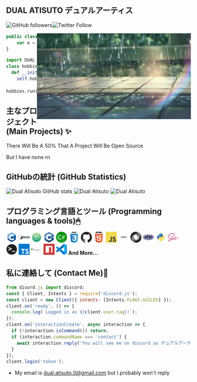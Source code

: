 ##  DUAL ATISUTO デュアルアーティス 

<img alt="GitHub followers" src="https://img.shields.io/github/followers/dualatisuto?style=social" /><img alt="Twitter Follow" src="https://img.shields.io/twitter/follow/dualatisuto?style=social"></a>


<img align="right" width="420" src="https://github.com/dualatisuto/dualatisuto/blob/0c46c7efa337887c182ff3c4be598bd5464a4239/rain-rainyday.gif" />

```js
public class DUAL ATISUTO デュアルアーティス() {
    var e = "Programmer(プログラマー) and Artist(アーティスト)";
}
```
```py
import DUAL ATISUTO from DUAL ATISUTO
class hobbies(DUAL ATISUTO):
  def __init__(self, DUAL ATISUTO):
    self.hobbies = ['drawing/sketching','programming','reading mangas', 'watching anime',
                    'listening to lofi-music','writing in kaomoji (⌯・▾・⌯)','learning Japanese(日本)']
hobbies.run()
```
 ## **主なプロジェクト (Main Projects) ✨** 

There Will Be A 50% That A Project Will Be Open Source

But I have none rn

## **GitHubの統計 (GitHub Statistics)**
![Dual Atisuto GitHub stats](https://github-readme-stats.vercel.app/api?username=dualatisuto&theme=radical&show_icons=true) ![Dual Atisuto](https://github-readme-stats.vercel.app/api/top-langs/?username=dualatisuto&hide=html&layout=compact&theme=radical)
![Dual Atisuto](https://github-profile-summary-cards.vercel.app/api/cards/profile-details?username=dualatisuto&theme=monokai)

## **プログラミング言語とツール (Programming languages & tools)🖱**

<code><img height="30" src="https://raw.githubusercontent.com/github/explore/f3e22f0dca2be955676bc70d6214b95b13354ee8/topics/c/c.png"></code>
<code><img height="30" src="https://raw.githubusercontent.com/github/explore/80688e429a7d4ef2fca1e82350fe8e3517d3494d/topics/bash/bash.png"></code>
<code><img height="30" src="https://raw.githubusercontent.com/github/explore/80688e429a7d4ef2fca1e82350fe8e3517d3494d/topics/atom/atom.png"></code>
<code><img height="30" src="https://raw.githubusercontent.com/github/explore/180320cffc25f4ed1bbdfd33d4db3a66eeeeb358/topics/cpp/cpp.png"></code>
<code><img height="30" src="https://raw.githubusercontent.com/github/explore/80688e429a7d4ef2fca1e82350fe8e3517d3494d/topics/csharp/csharp.png"></code>
<code><img height="30" src="https://raw.githubusercontent.com/github/explore/80688e429a7d4ef2fca1e82350fe8e3517d3494d/topics/css/css.png"></code>
<code><img height="30" src="https://raw.githubusercontent.com/github/explore/89bdd9644f44d1b12180fd512b95574fe4c54617/topics/github-api/github-api.png"></code>
<code><img height="30" src="https://raw.githubusercontent.com/github/explore/80688e429a7d4ef2fca1e82350fe8e3517d3494d/topics/html/html.png"></code>
<code><img height="30" src="https://raw.githubusercontent.com/github/explore/80688e429a7d4ef2fca1e82350fe8e3517d3494d/topics/javascript/javascript.png"></code>
<code><img height="30" src="https://raw.githubusercontent.com/github/explore/80688e429a7d4ef2fca1e82350fe8e3517d3494d/topics/jquery/jquery.png"></code>
<code><img height="30" src="https://raw.githubusercontent.com/github/explore/80688e429a7d4ef2fca1e82350fe8e3517d3494d/topics/json/json.png"></code>
<code><img height="30" src="https://raw.githubusercontent.com/github/explore/ccc16358ac4530c6a69b1b80c7223cd2744dea83/topics/php/php.png"></code>
<code><img height="30" src="https://raw.githubusercontent.com/github/explore/80688e429a7d4ef2fca1e82350fe8e3517d3494d/topics/python/python.png"></code>
<code><img height="30" src="https://raw.githubusercontent.com/github/explore/80688e429a7d4ef2fca1e82350fe8e3517d3494d/topics/sass/sass.png"></code>
<code><img height="30" src="https://raw.githubusercontent.com/github/explore/d92924b1d925bb134e308bd29c9de6c302ed3beb/topics/terminal/terminal.png"></code>
<code><img height="30" src="https://raw.githubusercontent.com/github/explore/80688e429a7d4ef2fca1e82350fe8e3517d3494d/topics/typescript/typescript.png"></code>
<code><img height="30" src="https://raw.githubusercontent.com/github/explore/80688e429a7d4ef2fca1e82350fe8e3517d3494d/topics/mongodb/mongodb.png"></code>
<code><img height="30" src="https://raw.githubusercontent.com/github/explore/80688e429a7d4ef2fca1e82350fe8e3517d3494d/topics/npm/npm.png"></code>
<code><img height="30" src="https://raw.githubusercontent.com/github/explore/80688e429a7d4ef2fca1e82350fe8e3517d3494d/topics/visual-studio-code/visual-studio-code.png"></code>
**And More...**

## **私に連絡して (Contact Me)📱** 
 
```discord.js
from disord.js import discord;
const { Client, Intents } = require('discord.js');
const client = new Client({ intents: [Intents.FLAGS.GUILDS] });
client.on('ready', () => {
  console.log(`Logged in as ${client.user.tag}!`);
});
client.on('interactionCreate', async interaction => {
  if (!interaction.isCommand()) return;
  if (interaction.commandName === 'contact') {
    await interaction.reply('You will see me on discord as デュアルアーティスト#8906');
  }
});
client.login('token');
```

    
* My email is dual.atisuto.0@gmail.com but I probably won't reply
